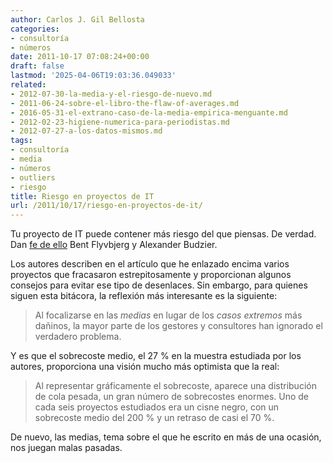 ```yaml
---
author: Carlos J. Gil Bellosta
categories:
- consultoría
- números
date: 2011-10-17 07:08:24+00:00
draft: false
lastmod: '2025-04-06T19:03:36.049033'
related:
- 2012-07-30-la-media-y-el-riesgo-de-nuevo.md
- 2011-06-24-sobre-el-libro-the-flaw-of-averages.md
- 2016-05-31-el-extrano-caso-de-la-media-empirica-menguante.md
- 2012-02-23-higiene-numerica-para-periodistas.md
- 2012-07-27-a-los-datos-mismos.md
tags:
- consultoría
- media
- números
- outliers
- riesgo
title: Riesgo en proyectos de IT
url: /2011/10/17/riesgo-en-proyectos-de-it/
---
```


Tu proyecto de IT puede contener más riesgo del que piensas. De verdad. Dan [fe de ello](https://archive.harvardbusiness.org/cla/web/pl/product.seam?c=573&i=13776&cs=3f74e2532c7a49925809f974db8bcb41) Bent Flyvbjerg y Alexander Budzier.

Los autores describen en el artículo que he enlazado encima varios proyectos que fracasaron estrepitosamente y proporcionan algunos consejos para evitar ese tipo de desenlaces. Sin embargo, para quienes siguen esta bitácora, la reflexión más interesante es la siguiente:


>Al focalizarse en las _medias_ en lugar de los _casos extremos_ más dañinos, la mayor parte de los gestores y consultores han ignorado el verdadero problema.



Y es que el sobrecoste medio, el 27 % en la muestra estudiada por los autores, proporciona una visión mucho más optimista que la real:



>Al representar gráficamente el sobrecoste, aparece una distribución de cola pesada, un gran número de sobrecostes enormes. Uno de cada seis proyectos estudiados era un cisne negro, con un sobrecoste medio del 200 % y un retraso de casi el 70 %.



De nuevo, las medias, tema sobre el que he escrito en más de una ocasión, nos juegan malas pasadas.